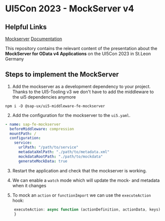 # UI5Con 2023 - MockServer v4

## Helpful Links

[Mockserver](https://www.npmjs.com/package/@sap-ux/ui5-middleware-fe-mockserver)
[Documentation](https://github.com/SAP/open-ux-odata/tree/main/docs)

This repository contains the relevant content of the presentation about the **MockServer for OData v4 Applications** on the UI5Con 2023 in St.Leon Germany

## Steps to implement the MockServer

1. Add the mockserver as a development dependency to your project. Thanks to the UI5-Tooling v3 we don't have to add the middleware to the ui5 dependencies anymore

```shell
npm i -D @sap-ux/ui5-middleware-fe-mockserver
```

2. Add the configuration for the mockserver to the `ui5.yaml`.

``` yaml
- name: sap-fe-mockserver
  beforeMiddleware: compression
  mountPath: /
  configuration:
    service:
      urlPath: "/path/to/service"
      metadataXmlPath: "./path/to/metadata.xml"
      mockdataRootPath: "./path/to/mockdata"
      generateMockData: true
```

3. Restart the application and check that the mockserver is working.

4. We can enable a `watch` mode which will update the mock- and metadata when it changes

4. To mock an `action` or `functionImport` we can use the `executeAction` hook:

```javascript
    executeAction: async function (actionDefinition, actionData, keys) {
    }
```